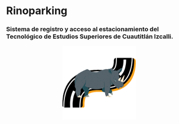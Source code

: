 # Rinoparking
### Sistema de registro y acceso al estacionamiento del Tecnológico de Estudios Superiores de Cuautitlán Izcalli.
<div align="center">
    <img src="assets/images/rinoparking-logo.png" alt="Rinoparking logo" width="200" height="200">
</div>